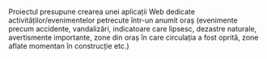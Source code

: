 Proiectul presupune crearea unei aplicații Web dedicate activităților/evenimentelor petrecute într-un anumit oraș (evenimente precum accidente, vandalizări, indicatoare care lipsesc, dezastre naturale, avertismente importante, zone din oraș în care circulația a fost oprită, zone aflate momentan în construcție etc.)
